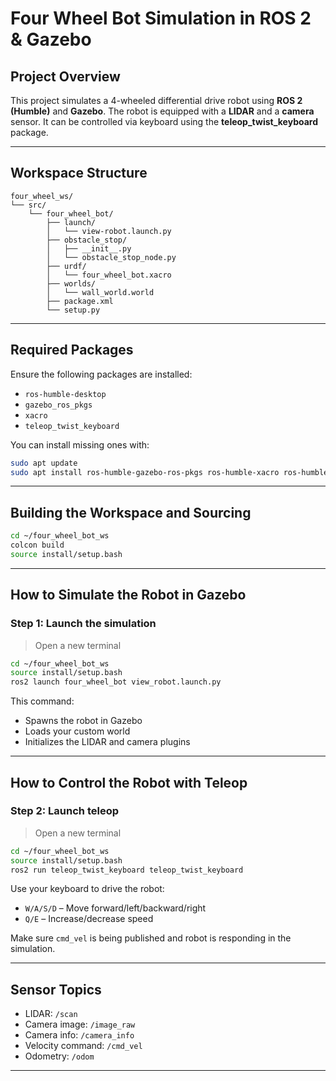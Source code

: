 # Four Wheel Bot Simulation in ROS 2 & Gazebo

## Project Overview

This project simulates a 4-wheeled differential drive robot using **ROS 2 (Humble)** and **Gazebo**. The robot is equipped with a **LIDAR** and a **camera** sensor. It can be controlled via keyboard using the **teleop_twist_keyboard** package. 

---

## Workspace Structure

```
four_wheel_ws/
└── src/
    └── four_wheel_bot/
        ├── launch/
        │   └── view-robot.launch.py          
        ├── obstacle_stop/
        │   ├── __init__.py
        │   └── obstacle_stop_node.py         
        ├── urdf/
        │   └── four_wheel_bot.xacro          
        ├── worlds/
        │   └── wall_world.world              
        ├── package.xml
        └── setup.py
```

---

## Required Packages

Ensure the following packages are installed:
- `ros-humble-desktop`
- `gazebo_ros_pkgs`
- `xacro`
- `teleop_twist_keyboard`

You can install missing ones with:

```bash
sudo apt update
sudo apt install ros-humble-gazebo-ros-pkgs ros-humble-xacro ros-humble-teleop-twist-keyboard
```

---

## Building the Workspace and Sourcing 

```bash
cd ~/four_wheel_bot_ws
colcon build
source install/setup.bash
```

---

## How to Simulate the Robot in Gazebo

### Step 1: Launch the simulation

> Open a new terminal

```bash
cd ~/four_wheel_bot_ws
source install/setup.bash
ros2 launch four_wheel_bot view_robot.launch.py
```

This command:
- Spawns the robot in Gazebo
- Loads your custom world
- Initializes the LIDAR and camera plugins

---

## How to Control the Robot with Teleop

### Step 2: Launch teleop

> Open a new terminal

```bash
cd ~/four_wheel_bot_ws
source install/setup.bash
ros2 run teleop_twist_keyboard teleop_twist_keyboard
```

Use your keyboard to drive the robot:
- `W/A/S/D` – Move forward/left/backward/right
- `Q/E` – Increase/decrease speed

Make sure `cmd_vel` is being published and robot is responding in the simulation.

---

## Sensor Topics

- LIDAR: `/scan`
- Camera image: `/image_raw`
- Camera info: `/camera_info`
- Velocity command: `/cmd_vel`
- Odometry: `/odom`

---



